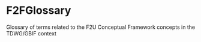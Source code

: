 # F2FGlossary
Glossary of terms related to the F2U Conceptual Framework concepts in the TDWG/GBIF context

